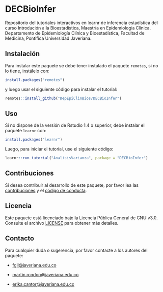 # DECBioInfer

Repositorio del tutoriales interactivos en learnr de inferencia estadística del curso Introdución a la Bioestadística, Maestría en Epidemiología Clínica.
Departamento de Epidemiología Clínica y Bioestadística, Facultad de Medicina, Pontifica Universidad Javeriana.

## Instalación

Para instalar este paquete se debe tener instalado el paquete `remotes`, si no lo tiene, instálelo con:

  
```r
install.packages("remotes")
```

y luego usar el siguiente código para instalar el tutorial:

```r
remotes::install_github("DepEpiClinBios/DECBioInfer")
```

## Uso

Si no dispone de la versión de Rstudio 1.4 o superior, debe instalar el paquete `learnr` con:

```r
install.packages("learnr")
```

Luego, para iniciar el tutorial, use el siguiente código:

```r
learnr::run_tutorial("AnalisisVarianza", package = "DECBioInfer")
```

## Contribuciones

Si desea contribuir al desarrollo de este paquete, por favor lea las [contribuciones](CONTRIBUTING.md) y el [código de conducta](CODE_OF_CONDUCT.md).

## Licencia
Este paquete está licenciado bajo la Licencia Pública General de GNU v3.0. Consulte el archivo [LICENSE](LICENSE) para obtener más detalles.

## Contacto
Para cualquier duda o sugerencia, por favor contacte a los autores del paquete:

- fgil@javeriana.edu.co

- martin.rondon@javeriana.edu.co

- erika.cantor@javeriana.edu.co


